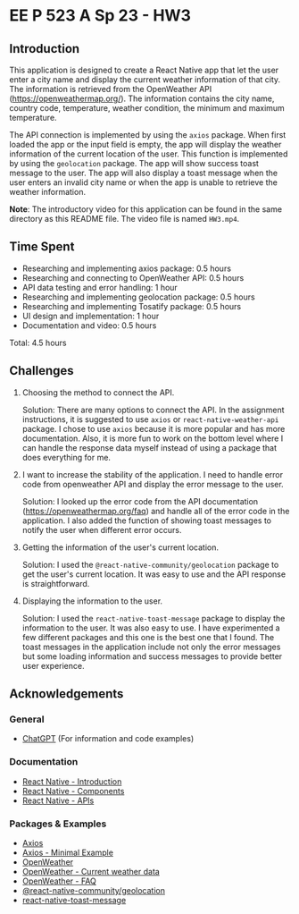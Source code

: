 # EE P 523 A Sp 23 - HW3

## Introduction

This application is designed to create a React Native app that let the user enter a city name and display the current weather information of that city. The information is retrieved from the OpenWeather API (<https://openweathermap.org/>). The information contains the city name, country code, temperature, weather condition, the minimum and maximum temperature.

The API connection is implemented by using the `axios` package. When first loaded the app or the input field is empty, the app will display the weather information of the current location of the user. This function is implemented by using the `geolocation` package. The app will show success toast message to the user. The app will also display a toast message when the user enters an invalid city name or when the app is unable to retrieve the weather information.

**Note**: The introductory video for this application can be found in the same directory as this README file. The video file is named `HW3.mp4`.

## Time Spent

- Researching and implementing axios package: 0.5 hours
- Researching and connecting to OpenWeather API: 0.5 hours
- API data testing and error handling: 1 hour
- Researching and implementing geolocation package: 0.5 hours
- Researching and implementing Tosatify package: 0.5 hours
- UI design and implementation: 1 hour
- Documentation and video: 0.5 hours

Total: 4.5 hours

## Challenges

1. Choosing the method to connect the API.

    Solution: There are many options to connect the API. In the assignment instructions, it is suggested to use `axios` or `react-native-weather-api` package. I chose to use `axios` because it is more popular and has more documentation. Also, it is more fun to work on the bottom level where I can handle the response data myself instead of using a package that does everything for me.

2. I want to increase the stability of the application. I need to handle error code from openweather API and display the error message to the user.

    Solution: I looked up the error code from the API documentation (<https://openweathermap.org/faq>) and handle all of the error code in the application. I also added the function of showing toast messages to notify the user when different error occurs.

3. Getting the information of the user's current location.

    Solution: I used the `@react-native-community/geolocation` package to get the user's current location. It was easy to use and the API response is straightforward.

4. Displaying the information to the user.

    Solution: I used the `react-native-toast-message` package to display the information to the user. It was also easy to use. I have experimented a few different packages and this one is the best one that I found. The toast messages in the application include not only the error messages but some loading information and success messages to provide better user experience.

## Acknowledgements

### General

- [ChatGPT](https://chat.openai.com/chat) (For information and code examples)

### Documentation

- [React Native - Introduction](https://reactnative.dev/docs/getting-started)
- [React Native - Components](https://reactnative.dev/docs/components-and-apis)
- [React Native - APIs](https://reactnative.dev/docs/accessibilityinfo)

### Packages & Examples

- [Axios](https://axios-http.com/)
- [Axios - Minimal Example](https://axios-http.com/docs/example)
- [OpenWeather](https://openweathermap.org/)
- [OpenWeather - Current weather data](https://openweathermap.org/current)
- [OpenWeather - FAQ](https://openweathermap.org/faq)
- [@react-native-community/geolocation](https://github.com/michalchudziak/react-native-geolocation)
- [react-native-toast-message](https://github.com/calintamas/react-native-toast-message)
